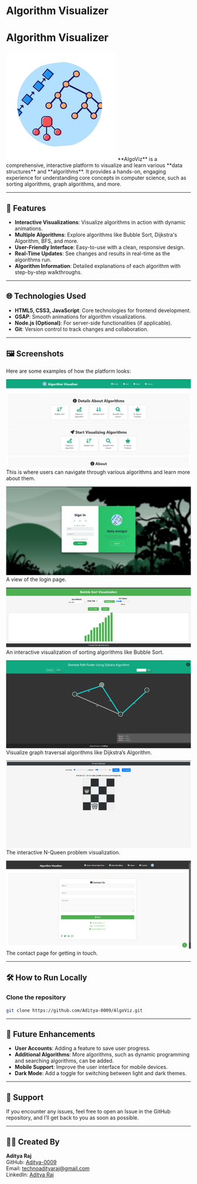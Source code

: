 # Algorithm Visualizer

# Algorithm Visualizer

<img src="VisualiserLogo.png" width="300"/>  
**AlgoViz** is a comprehensive, interactive platform to visualize and learn various **data structures** and **algorithms**. It provides a hands-on, engaging experience for understanding core concepts in computer science, such as sorting algorithms, graph algorithms, and more.

---

## 🚀 Features

- **Interactive Visualizations**: Visualize algorithms in action with dynamic animations.
- **Multiple Algorithms**: Explore algorithms like Bubble Sort, Dijkstra's Algorithm, BFS, and more.
- **User-Friendly Interface**: Easy-to-use with a clean, responsive design.
- **Real-Time Updates**: See changes and results in real-time as the algorithms run.
- **Algorithm Information**: Detailed explanations of each algorithm with step-by-step walkthroughs.

---

## 🌐 Technologies Used

- **HTML5, CSS3, JavaScript**: Core technologies for frontend development.
- **GSAP**: Smooth animations for algorithm visualizations.
- **Node.js (Optional)**: For server-side functionalities (if applicable).
- **Git**: Version control to track changes and collaboration.

---

## 🖼️ Screenshots

Here are some examples of how the platform looks:

![Home Page](Screenshots/Home_Page.png)  
This is where users can navigate through various algorithms and learn more about them.

![Login Page](Screenshots/Login.png)  
A view of the login page.

![Bubble Sort](Screenshots/Bubble_Sort.png)  
An interactive visualization of sorting algorithms like Bubble Sort.

![Dijkstra's Algorithm](Screenshots/Dijkstra.png)  
Visualize graph traversal algorithms like Dijkstra’s Algorithm.

![N-Queen Algorithm](Screenshots/NQueen.png)  
The interactive N-Queen problem visualization.

![Contact Us](Screenshots/ContactUs.png)  
The contact page for getting in touch.

---

## 🛠️ How to Run Locally

### Clone the repository
```bash
git clone https://github.com/Aditya-0009/AlgoViz.git
```
---

## 🔄 Future Enhancements

- **User Accounts**: Adding a feature to save user progress.
- **Additional Algorithms**: More algorithms, such as dynamic programming and searching algorithms, can be added.
- **Mobile Support**: Improve the user interface for mobile devices.
- **Dark Mode**: Add a toggle for switching between light and dark themes.

---

## 🙏 Support

If you encounter any issues, feel free to open an Issue in the GitHub repository, and I’ll get back to you as soon as possible.

---

## 👨‍💻 Created By

**Aditya Raj**  
GitHub: [Aditya-0009](https://github.com/Aditya-0009)  
Email: [technoadityaraj@gmail.com](mailto:technoadityaraj@gmail.com)  
LinkedIn: [Aditya Raj](https://www.linkedin.com/in/aditya-raj-007kj/)


